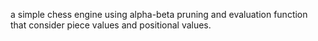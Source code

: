 a simple chess engine using alpha-beta pruning and evaluation function that consider piece values and positional values.

